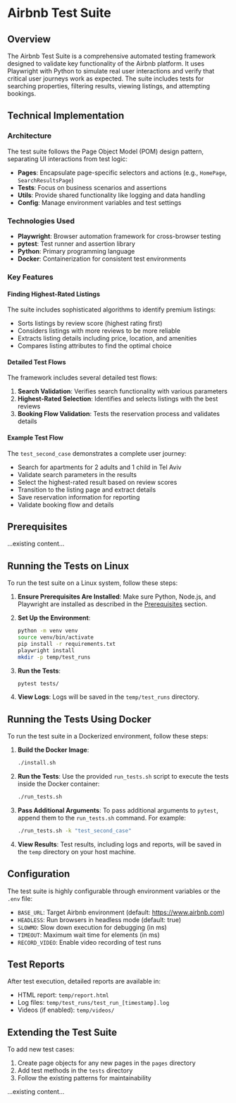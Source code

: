 # Airbnb Test Suite

## Overview

The Airbnb Test Suite is a comprehensive automated testing framework designed to validate key functionality of the Airbnb platform. It uses Playwright with Python to simulate real user interactions and verify that critical user journeys work as expected. The suite includes tests for searching properties, filtering results, viewing listings, and attempting bookings.

## Technical Implementation

### Architecture

The test suite follows the Page Object Model (POM) design pattern, separating UI interactions from test logic:

- **Pages**: Encapsulate page-specific selectors and actions (e.g., `HomePage`, `SearchResultsPage`)
- **Tests**: Focus on business scenarios and assertions
- **Utils**: Provide shared functionality like logging and data handling
- **Config**: Manage environment variables and test settings

### Technologies Used

- **Playwright**: Browser automation framework for cross-browser testing
- **pytest**: Test runner and assertion library
- **Python**: Primary programming language
- **Docker**: Containerization for consistent test environments

### Key Features

#### Finding Highest-Rated Listings

The suite includes sophisticated algorithms to identify premium listings:

- Sorts listings by review score (highest rating first)
- Considers listings with more reviews to be more reliable 
- Extracts listing details including price, location, and amenities
- Compares listing attributes to find the optimal choice

#### Detailed Test Flows

The framework includes several detailed test flows:

1. **Search Validation**: Verifies search functionality with various parameters
2. **Highest-Rated Selection**: Identifies and selects listings with the best reviews
3. **Booking Flow Validation**: Tests the reservation process and validates details

#### Example Test Flow

The `test_second_case` demonstrates a complete user journey:
- Search for apartments for 2 adults and 1 child in Tel Aviv
- Validate search parameters in the results
- Select the highest-rated result based on review scores
- Transition to the listing page and extract details
- Save reservation information for reporting
- Validate booking flow and details

## Prerequisites

...existing content...

## Running the Tests on Linux

To run the test suite on a Linux system, follow these steps:

1. **Ensure Prerequisites Are Installed**:
   Make sure Python, Node.js, and Playwright are installed as described in the [Prerequisites](#prerequisites) section.

2. **Set Up the Environment**:
   ```bash
   python -m venv venv
   source venv/bin/activate
   pip install -r requirements.txt
   playwright install
   mkdir -p temp/test_runs
   ```

3. **Run the Tests**:
   ```bash
   pytest tests/
   ```

4. **View Logs**:
   Logs will be saved in the `temp/test_runs` directory.

## Running the Tests Using Docker

To run the test suite in a Dockerized environment, follow these steps:

1. **Build the Docker Image**:
   ```bash
   ./install.sh
   ```

2. **Run the Tests**:
   Use the provided `run_tests.sh` script to execute the tests inside the Docker container:
   ```bash
   ./run_tests.sh
   ```

3. **Pass Additional Arguments**:
   To pass additional arguments to `pytest`, append them to the `run_tests.sh` command. For example:
   ```bash
   ./run_tests.sh -k "test_second_case"
   ```

4. **View Results**:
   Test results, including logs and reports, will be saved in the `temp` directory on your host machine.

## Configuration

The test suite is highly configurable through environment variables or the `.env` file:

- `BASE_URL`: Target Airbnb environment (default: https://www.airbnb.com)
- `HEADLESS`: Run browsers in headless mode (default: true)
- `SLOWMO`: Slow down execution for debugging (in ms)
- `TIMEOUT`: Maximum wait time for elements (in ms)
- `RECORD_VIDEO`: Enable video recording of test runs

## Test Reports

After test execution, detailed reports are available in:
- HTML report: `temp/report.html`
- Log files: `temp/test_runs/test_run_[timestamp].log`
- Videos (if enabled): `temp/videos/`

## Extending the Test Suite

To add new test cases:
1. Create page objects for any new pages in the `pages` directory
2. Add test methods in the `tests` directory
3. Follow the existing patterns for maintainability

...existing content...
